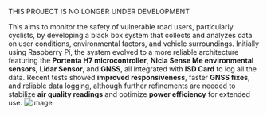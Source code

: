 THIS PROJECT IS NO LONGER UNDER DEVELOPMENT

This aims to monitor the safety of vulnerable road users, particularly cyclists, by developing a black box system that collects and analyzes data on user conditions, environmental factors, and vehicle surroundings.
Initially using Raspberry Pi, the system evolved to a more reliable architecture featuring the **Portenta H7 microcontroller**, **Nicla Sense Me environmental sensors**, **Lidar Sensor**, and **GNSS**, all integrated with **ISD Card** to log all the data.
Recent tests showed **improved responsiveness**, faster **GNSS fixes**, and reliable data logging, although further refinements are needed to stabilize **air quality readings** and optimize **power efficiency** for extended use.
![image](https://github.com/user-attachments/assets/fbe114f2-5a5a-453e-b1fc-f47785952601)
